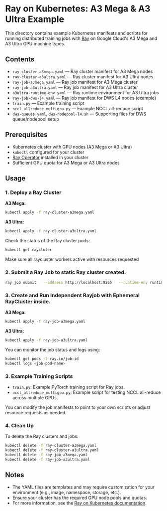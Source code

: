 # Ray on Kubernetes: A3 Mega & A3 Ultra Example

This directory contains example Kubernetes manifests and scripts for running distributed training jobs with [Ray](https://www.ray.io/) on Google Cloud's A3 Mega and A3 Ultra GPU machine types.

## Contents

- `ray-cluster-a3mega.yaml` — Ray cluster manifest for A3 Mega nodes
- `ray-cluster-a3ultra.yaml` — Ray cluster manifest for A3 Ultra nodes
- `ray-job-a3mega.yaml` — Ray job manifest for A3 Mega cluster
- `ray-job-a3ultra.yaml` — Ray job manifest for A3 Ultra cluster
- `a3ultra-runtime-env.yaml` — Ray runtime environment for A3 Ultra jobs
- `ray-job-dws-l4.yaml` — Ray job manifest for DWS L4 nodes (example)
- `train.py` — Example training script
- `nccl_allreduce_multigpu.py` — Example NCCL all-reduce script
- `dws-queues.yaml`, `dws-nodepool-l4.sh` — Supporting files for DWS queue/nodepool setup

## Prerequisites

- Kubernetes cluster with GPU nodes (A3 Mega or A3 Ultra)
- `kubectl` configured for your cluster
- [Ray Operator](https://docs.ray.io/en/latest/cluster/kubernetes/user-guides/ray-cluster-operator.html) installed in your cluster
- Sufficient GPU quota for A3 Mega or A3 Ultra nodes

## Usage

### 1. Deploy a Ray Cluster

**A3 Mega:**
```sh
kubectl apply -f ray-cluster-a3mega.yaml
```

**A3 Ultra:**
```sh
kubectl apply -f ray-cluster-a3ultra.yaml
```

Check the status of the Ray cluster pods:
```sh
kubectl get raycluter
```
Make sure all raycluster workers active with resources requested

### 2. Submit a Ray Job to static Ray cluster created. 
```sh
ray job submit   --address http://localhost:8265   --runtime-env runtime-env.yaml   --working-dir .   -- python test_nccl_rdma.py
```

### 3. Create and Run Independent Rayjob with Ephemeral RayCluster inside. 
**A3 Mega:**
```sh
kubectl apply -f ray-job-a3mega.yaml
```

**A3 Ultra:**
```sh
kubectl apply -f ray-job-a3ultra.yaml
```

You can monitor the job status and logs using:
```sh
kubectl get pods -l ray.io/job-id
kubectl logs <job-pod-name>
```

### 3. Example Training Scripts

- `train.py`: Example PyTorch training script for Ray jobs.
- `nccl_allreduce_multigpu.py`: Example script for testing NCCL all-reduce across multiple GPUs.

You can modify the job manifests to point to your own scripts or adjust resource requests as needed.

### 4. Clean Up

To delete the Ray clusters and jobs:
```sh
kubectl delete -f ray-cluster-a3mega.yaml
kubectl delete -f ray-cluster-a3ultra.yaml
kubectl delete -f ray-job-a3mega.yaml
kubectl delete -f ray-job-a3ultra.yaml
```

## Notes

- The YAML files are templates and may require customization for your environment (e.g., image, namespace, storage, etc.).
- Ensure your cluster has the required GPU node pools and quotas.
- For more information, see the [Ray on Kubernetes documentation](https://docs.ray.io/en/latest/cluster/kubernetes/index.html).
